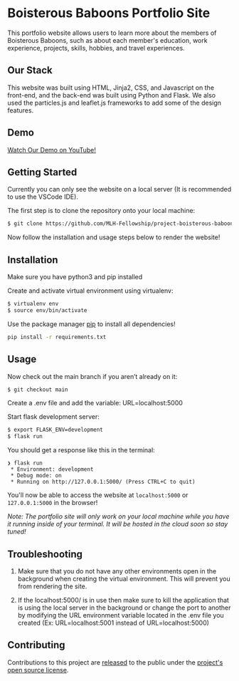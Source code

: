 # **Boisterous Baboons Portfolio Site**

This portfolio website allows users to learn more about the members of Boisterous Baboons, such as about each member's education, work experience, projects, skills, hobbies, and travel experiences.

## Our Stack

This website was built using HTML, Jinja2, CSS, and Javascript on the front-end, and the back-end was built using Python and Flask. We also used the particles.js and leaflet.js frameworks to add some of the design features.

## Demo

[Watch Our Demo on YouTube!](https://youtu.be/y-RejqP_u1c)

## Getting Started

Currently you can only see the website on a local server (It is recommended to use the VSCode IDE).

The first step is to clone the repository onto your local machine:
```bash
$ git clone https://github.com/MLH-Fellowship/project-boisterous-baboons.git
```

Now follow the installation and usage steps below to render the website!

## Installation

Make sure you have python3 and pip installed

Create and activate virtual environment using virtualenv:
```bash
$ virtualenv env
$ source env/bin/activate
```

Use the package manager [pip](https://pip.pypa.io/en/stable/) to install all dependencies!

```bash
pip install -r requirements.txt
```

## Usage

Now check out the main branch if you aren’t already on it:
```bash
$ git checkout main
```

Create a .env file and add the variable: URL=localhost:5000

Start flask development server:
```bash
$ export FLASK_ENV=development
$ flask run
```

You should get a response like this in the terminal:
```
❯ flask run
 * Environment: development
 * Debug mode: on
 * Running on http://127.0.0.1:5000/ (Press CTRL+C to quit)
```

You'll now be able to access the website at `localhost:5000` or `127.0.0.1:5000` in the browser! 

*Note: The portfolio site will only work on your local machine while you have it running inside of your terminal. It will be hosted in the cloud soon so stay tuned!* 

## Troubleshooting

1. Make sure that you do not have any other environments open in the background when creating the virtual environment. This will prevent you from rendering the site. 

2. If the localhost:5000/ is in use then make sure to kill the application that is using the local server in the background or change the port to another by modifying the URL environment variable located in the .env file you created (Ex: URL=localhost:5001 instead of URL=localhost:5000)

## Contributing

Contributions to this project are [released](https://help.github.com/articles/github-terms-of-service/#6-contributions-under-repository-license) to the public under the [project's open source license](LICENSE).
